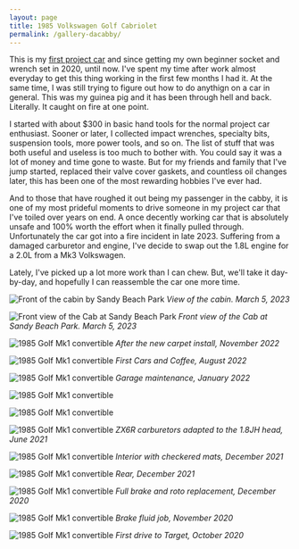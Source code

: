 ```yaml
---
layout: page
title: 1985 Volkswagen Golf Cabriolet
permalink: /gallery-dacabby/
---
```


This is my [first project car](https://sudoyashi.com/dacabby/) and since getting my own beginner socket and wrench set in 2020, until now. I've spent my time after work almost everyday to get this thing working in the first few months I had it. At the same time, I was still trying to figure out how to do anythign on a car in general. This was my guinea pig and it has been through hell and back. Literally. It caught on fire at one point. 

I started with about $300 in basic hand tools for the normal project car enthusiast. Sooner or later, I collected impact wrenches, specialty bits, suspension tools, more power tools, and so on. The list of stuff that was both useful and useless is too much to bother with. You could say it was a lot of money and time gone to waste. But for my friends and family that I've jump started, replaced their valve cover gaskets, and countless oil changes later, this has been one of the most rewarding hobbies I've ever had.

And to those that have roughed it out being  my passenger in the cabby, it is one of my most prideful moments to drive someone in my project car that I've toiled over years on end. A once decently working car that is absolutely unsafe and 100% worth the effort when it finally pulled through. Unfortunately the car got into a fire incident in late 2023. Suffering from a damaged carburetor and engine, I've decide to swap out the 1.8L engine for a 2.0L from a Mk3 Volkswagen.

Lately, I've picked up a lot more work than I can chew. But, we'll take it day-by-day, and hopefully I can reassemble the car one more time.

![Front of the cabin by Sandy Beach Park](https://sudoyashi.com/assets/img/cabby/sandys-1.jpg)
*View of the cabin. March 5, 2023*

![Front view of the Cab at Sandy Beach Park](https://sudoyashi.com/assets/img/cabby/sandys-2.jpg)
*Front view of the Cab at Sandy Beach Park. March 5, 2023*

![1985 Golf Mk1 convertible](https://sudoyashi.com/assets/img/driveway1.jpg) *After the new carpet install, November 2022*

![1985 Golf Mk1 convertible](https://sudoyashi.com/assets/img/pages/cars/cabcnc.jpg) *First Cars and Coffee, August 2022*

![1985 Golf Mk1 convertible](https://sudoyashi.com/assets/img/cabby-gallery-5.jpg) *Garage maintenance, January 2022*

![1985 Golf Mk1 convertible](https://sudoyashi.com/assets/img/cabby-gallery-6.jpg) 

![1985 Golf Mk1 convertible](https://sudoyashi.com/assets/img/cabby-gallery-7.jpg)

![1985 Golf Mk1 convertible](https://sudoyashi.com/assets/img/carbconversion-1.jpg) *ZX6R carburetors adapted to the 1.8JH head, June 2021*

![1985 Golf Mk1 convertible](https://sudoyashi.com/assets/img/cabbyinterior-1.jpg) *Interior with checkered mats, December 2021*

![1985 Golf Mk1 convertible](https://sudoyashi.com/assets/img/cabby-rear-1.jpg) *Rear, December 2021*

![1985 Golf Mk1 convertible](https://sudoyashi.com/assets/img/cabby-gallery-2.jpg) *Full brake and roto replacement, December 2020*

![1985 Golf Mk1 convertible](https://sudoyashi.com/assets/img/cabby-gallery-3.jpg) *Brake fluid job, November 2020*

![1985 Golf Mk1 convertible](https://sudoyashi.com/assets/img/cab.jpg) *First drive to Target, October 2020*
